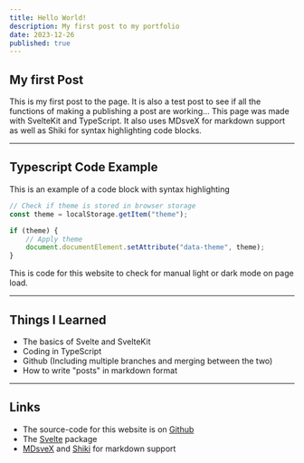 ```yaml
---
title: Hello World!
description: My first post to my portfolio
date: 2023-12-26
published: true
---
```


## My first Post

This is my first post to the page. It is also a test post to see if all the functions of making a publishing a post are working...
This page was made with SvelteKit and TypeScript. It also uses MDsveX for markdown support as well as Shiki for syntax highlighting code blocks.

---

## Typescript Code Example

This is an example of a code block with syntax highlighting

```ts
// Check if theme is stored in browser storage
const theme = localStorage.getItem("theme");

if (theme) {
    // Apply theme
    document.documentElement.setAttribute("data-theme", theme);
}
```

This is code for this website to check for manual light or dark mode on page load.

---

## Things I Learned

-   The basics of Svelte and SvelteKit
-   Coding in TypeScript
-   Github (Including multiple branches and merging between the two)
-   How to write "posts" in markdown format

---

## Links

-   The source-code for this website is on [Github](https://github.com/Samxarifa/Portfolio-Site)
-   The [Svelte](https://kit.svelte.dev/) package
-   [MDsveX](https://mdsvex.com/) and [Shiki](https://shiki.matsu.io/) for markdown support

